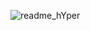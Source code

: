 ![readme_hYper](https://user-images.githubusercontent.com/59021489/106287275-e7bba800-6246-11eb-9dbd-4ca45596df00.jpg)
